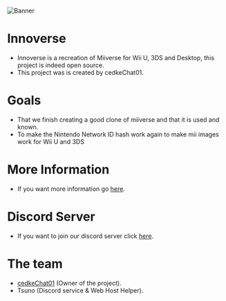 ![Banner](http://innoverse.alwaysdata.net/img/text-logo2.png)

# Innoverse
- Innoverse is a recreation of Miiverse for Wii U, 3DS and Desktop, this project is indeed open source.
- This project was is created by cedkeChat01.

# Goals
- That we finish creating a good clone of miiverse and that it is used and known.
- To make the Nintendo Network ID hash work again to make mii images work for Wii U and 3DS

# More Information
- If you want more information go [here](https://github.com/InnoverseTeam/Innoverse/blob/main/MORE.md).

# Discord Server
- If you want to join our discord server click [here](https://discord.gg/caSHajnf).

# The team
- [cedkeChat01](https://github/00cedke/) (Owner of the project).
- Tsuno (Discord service & Web Host Helper).
